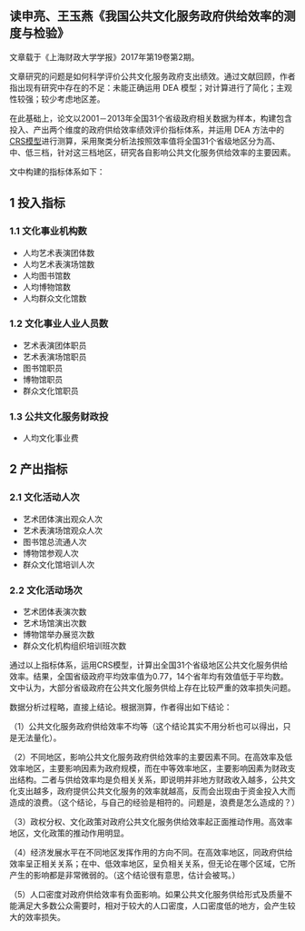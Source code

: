 ## 读申亮、王玉燕《我国公共文化服务政府供给效率的测度与检验》

文章载于《上海财政大学学报》2017年第19卷第2期。

文章研究的问题是如何科学评价公共文化服务政府支出绩效。通过文献回顾，作者指出现有研究中存在的不足：未能正确运用 DEA 模型；对计算进行了简化；主观性较强；较少考虑地区差。

在此基础上，论文以2001－2013年全国31个省级政府相关数据为样本，构建包含投入、产出两个维度的政府供给效率绩效评价指标体系，并运用 DEA 方法中的[CRS模型](https://github.com/wurmen/DEA/blob/master/CRS_Model/CRS%20model.md)进行测算，采用聚类分析法按照效率值将全国31个省级地区分为高、中、低三档，针对这三档地区，研究各自影响公共文化服务供给效率的主要因素。


文中构建的指标体系如下：

## 1 投入指标

### 1.1 文化事业机构数
+ 人均艺术表演团体数
+ 人均艺术表演场馆数
+ 人均图书馆数
+ 人均博物馆数
+ 人均群众文化馆数
### 1.2 文化事业人业人员数
+ 艺术表演团体职员
+ 艺术表演场馆职员
+ 图书馆职员
+ 博物馆职员
+ 群众文化馆职员
### 1.3 公共文化服务财政投
+ 人均文化事业费
## 2 产出指标
### 2.1 文化活动人次
+ 艺术团体演出观众人次
+ 艺术表演场馆观众人次
+ 图书馆总流通人次
+ 博物馆参观人次
+ 群众文化馆培训人次
### 2.2 文化活动场次
+ 艺术团体表演次数
+ 艺术场馆演出次数
+ 博物馆举办展览次数
+ 群众文化机构组织培训班次数

通过以上指标体系，运用CRS模型，计算出全国31个省级地区公共文化服务供给效率。结果，全国省级政府平均效率值为0.77，14个省年均有效值低于平均数。文中认为，大部分省级政府在公共文化服务供给上存在比较严重的效率损失问题。

数据分析过程略，直接上结论。根据测算，作者得出如下结论：

（1）公共文化服务政府供给效率不均等（这个结论其实不用分析也可以得出，只是无法量化）。

（2）不同地区，影响公共文化服务政府供给效率的主要因素不同。在高效率及低效率地区，主要影响因素为政府规模，而在中等效率地区，主要影响因素为财政支出结构。二者与供给效率均是负相关关系，即说明并非地方财政收入越多，公共文化支出越多，政府提供公共文化服务的效率就越高，反而会出现由于资金投入大而造成的浪费。（这个结论，与自己的经验是相符的。问题是，浪费是怎么造成的？）

（3）政权分权、文化政策对政府公共文化服务供给效率起正面推动作用。高效率地区，文化政策的推动作用明显。

（4）经济发展水平在不同地区发挥作用的方向不同。在高效率地区，同政府供给效率呈正相关关系；在中、低效率地区，呈负相关关系，但无论在哪个区域，它所产生的影响都是非常微弱的。（这个结论很有意思，估计会被骂。）

（5）人口密度对政府供给效率有负面影响。如果公共文化服务供给形式及质量不能满足大多数公众需要时，相对于较大的人口密度，人口密度低的地方，会产生较大的效率损失。
